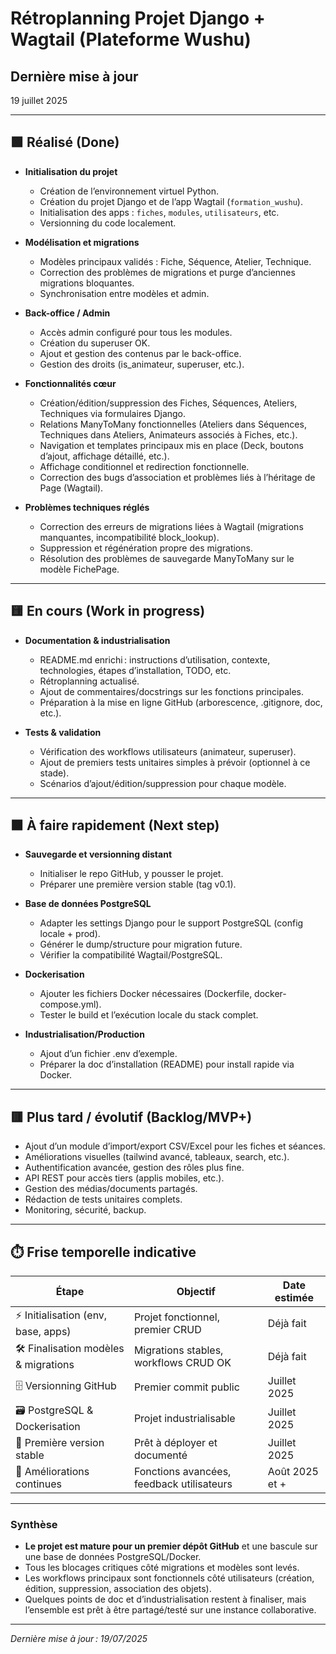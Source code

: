 # Rétroplanning Projet Django + Wagtail (Plateforme Wushu)

## Dernière mise à jour
19 juillet 2025

---

## 🟩 Réalisé (Done)

- **Initialisation du projet**
  - Création de l’environnement virtuel Python.
  - Création du projet Django et de l’app Wagtail (`formation_wushu`).
  - Initialisation des apps : `fiches`, `modules`, `utilisateurs`, etc.
  - Versionning du code localement.

- **Modélisation et migrations**
  - Modèles principaux validés : Fiche, Séquence, Atelier, Technique.
  - Correction des problèmes de migrations et purge d’anciennes migrations bloquantes.
  - Synchronisation entre modèles et admin.

- **Back-office / Admin**
  - Accès admin configuré pour tous les modules.
  - Création du superuser OK.
  - Ajout et gestion des contenus par le back-office.
  - Gestion des droits (is_animateur, superuser, etc.).

- **Fonctionnalités cœur**
  - Création/édition/suppression des Fiches, Séquences, Ateliers, Techniques via formulaires Django.
  - Relations ManyToMany fonctionnelles (Ateliers dans Séquences, Techniques dans Ateliers, Animateurs associés à Fiches, etc.).
  - Navigation et templates principaux mis en place (Deck, boutons d’ajout, affichage détaillé, etc.).
  - Affichage conditionnel et redirection fonctionnelle.
  - Correction des bugs d’association et problèmes liés à l’héritage de Page (Wagtail).

- **Problèmes techniques réglés**
  - Correction des erreurs de migrations liées à Wagtail (migrations manquantes, incompatibilité block_lookup).
  - Suppression et régénération propre des migrations.
  - Résolution des problèmes de sauvegarde ManyToMany sur le modèle FichePage.

---

## 🟨 En cours (Work in progress)

- **Documentation & industrialisation**
  - README.md enrichi : instructions d’utilisation, contexte, technologies, étapes d’installation, TODO, etc.
  - Rétroplanning actualisé.
  - Ajout de commentaires/docstrings sur les fonctions principales.
  - Préparation à la mise en ligne GitHub (arborescence, .gitignore, doc, etc.).

- **Tests & validation**
  - Vérification des workflows utilisateurs (animateur, superuser).
  - Ajout de premiers tests unitaires simples à prévoir (optionnel à ce stade).
  - Scénarios d’ajout/édition/suppression pour chaque modèle.

---

## 🟧 À faire rapidement (Next step)

- **Sauvegarde et versionning distant**
  - Initialiser le repo GitHub, y pousser le projet.
  - Préparer une première version stable (tag v0.1).

- **Base de données PostgreSQL**
  - Adapter les settings Django pour le support PostgreSQL (config locale + prod).
  - Générer le dump/structure pour migration future.
  - Vérifier la compatibilité Wagtail/PostgreSQL.

- **Dockerisation**
  - Ajouter les fichiers Docker nécessaires (Dockerfile, docker-compose.yml).
  - Tester le build et l’exécution locale du stack complet.

- **Industrialisation/Production**
  - Ajout d’un fichier .env d’exemple.
  - Préparer la doc d’installation (README) pour install rapide via Docker.

---

## 🟥 Plus tard / évolutif (Backlog/MVP+)

- Ajout d’un module d’import/export CSV/Excel pour les fiches et séances.
- Améliorations visuelles (tailwind avancé, tableaux, search, etc.).
- Authentification avancée, gestion des rôles plus fine.
- API REST pour accès tiers (applis mobiles, etc.).
- Gestion des médias/documents partagés.
- Rédaction de tests unitaires complets.
- Monitoring, sécurité, backup.

---

## ⏱️ Frise temporelle indicative

| Étape | Objectif | Date estimée |
|-------|----------|--------------|
| ⚡ Initialisation (env, base, apps) | Projet fonctionnel, premier CRUD | Déjà fait |
| 🛠️ Finalisation modèles & migrations | Migrations stables, workflows CRUD OK | Déjà fait |
| 🗄️ Versionning GitHub | Premier commit public | Juillet 2025 |
| 🗃️ PostgreSQL & Dockerisation | Projet industrialisable | Juillet 2025 |
| 🚀 Première version stable | Prêt à déployer et documenté | Juillet 2025 |
| 🌱 Améliorations continues | Fonctions avancées, feedback utilisateurs | Août 2025 et + |

---

### Synthèse

- **Le projet est mature pour un premier dépôt GitHub** et une bascule sur une base de données PostgreSQL/Docker.
- Tous les blocages critiques côté migrations et modèles sont levés.
- Les workflows principaux sont fonctionnels côté utilisateurs (création, édition, suppression, association des objets).
- Quelques points de doc et d’industrialisation restent à finaliser, mais l’ensemble est prêt à être partagé/testé sur une instance collaborative.

---

*Dernière mise à jour : 19/07/2025*
